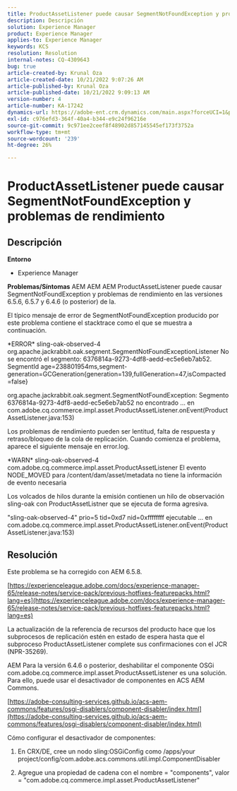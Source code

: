 ```yaml
---
title: ProductAssetListener puede causar SegmentNotFoundException y problemas de rendimiento
description: Descripción
solution: Experience Manager
product: Experience Manager
applies-to: Experience Manager
keywords: KCS
resolution: Resolution
internal-notes: CQ-4309643
bug: true
article-created-by: Krunal Oza
article-created-date: 10/21/2022 9:07:26 AM
article-published-by: Krunal Oza
article-published-date: 10/21/2022 9:09:13 AM
version-number: 4
article-number: KA-17242
dynamics-url: https://adobe-ent.crm.dynamics.com/main.aspx?forceUCI=1&pagetype=entityrecord&etn=knowledgearticle&id=f9b60fc7-1f51-ed11-bba2-0022480867fb
exl-id: c976efd3-364f-40a4-b344-e9c24f96216e
source-git-commit: 9c971ee2ceef8f48902d857145545ef173f3752a
workflow-type: tm+mt
source-wordcount: '239'
ht-degree: 26%

---
```


# ProductAssetListener puede causar SegmentNotFoundException y problemas de rendimiento

## Descripción

<b>Entorno</b>
- Experience Manager



<b>Problemas/Síntomas</b>
AEM AEM AEM ProductAssetListener puede causar SegmentNotFoundException y problemas de rendimiento en las versiones 6.5.6, 6.5.7 y 6.4.6 (o posterior) de la.



El típico mensaje de error de SegmentNotFoundException producido por este problema contiene el stacktrace como el que se muestra a continuación.

\*ERROR\* sling-oak-observed-4 org.apache.jackrabbit.oak.segment.SegmentNotFoundExceptionListener No se encontró el segmento: 6376814a-9273-4df8-aedd-ec5e6eb7ab52. SegmentId age=238801954ms,segment-generation=GCGeneration{generation=139,fullGeneration=47,isCompacted=false}

org.apache.jackrabbit.oak.segment.SegmentNotFoundException: Segmento 6376814a-9273-4df8-aedd-ec5e6eb7ab52 no encontrado ... en com.adobe.cq.commerce.impl.asset.ProductAssetListener.onEvent(ProductAssetListener.java:153)



Los problemas de rendimiento pueden ser lentitud, falta de respuesta y retraso/bloqueo de la cola de replicación. Cuando comienza el problema, aparece el siguiente mensaje en error.log.

\*WARN\* sling-oak-observed-4 com.adobe.cq.commerce.impl.asset.ProductAssetListener El evento NODE_MOVED para /content/dam/asset/metadata no tiene la información de evento necesaria



Los volcados de hilos durante la emisión contienen un hilo de observación sling-oak con ProductAssetListner que se ejecuta de forma agresiva.

&quot;sling-oak-observed-4&quot; prio=5 tid=0xd7 nid=0xffffffff ejecutable ... en com.adobe.cq.commerce.impl.asset.ProductAssetListener.onEvent(ProductAssetListener.java:153)


## Resolución


Este problema se ha corregido con AEM 6.5.8.

[https://experienceleague.adobe.com/docs/experience-manager-65/release-notes/service-pack/previous-hotfixes-featurepacks.html?lang=es](https://experienceleague.adobe.com/docs/experience-manager-65/release-notes/service-pack/previous-hotfixes-featurepacks.html?lang=es)

La actualización de la referencia de recursos del producto hace que los subprocesos de replicación estén en estado de espera hasta que el subproceso ProductAssetListener complete sus confirmaciones con el JCR (NPR-35269).



AEM Para la versión 6.4.6 o posterior, deshabilitar el componente OSGi com.adobe.cq.commerce.impl.asset.ProductAssetListener es una solución. Para ello, puede usar el desactivador de componentes en ACS AEM Commons.

[https://adobe-consulting-services.github.io/acs-aem-commons/features/osgi-disablers/component-disabler/index.html](https://adobe-consulting-services.github.io/acs-aem-commons/features/osgi-disablers/component-disabler/index.html)



Cómo configurar el desactivador de componentes:

1. En CRX/DE, cree un nodo sling:OSGiConfig como /apps/your project/config/com.adobe.acs.commons.util.impl.ComponentDisabler

2. Agregue una propiedad de cadena con el nombre = &quot;components&quot;, valor = &quot;com.adobe.cq.commerce.impl.asset.ProductAssetListener&quot;
